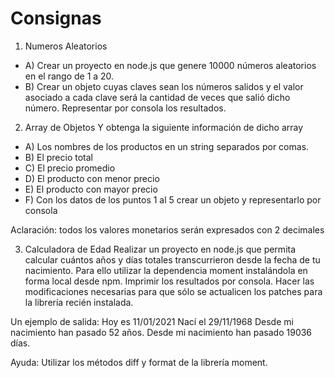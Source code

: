 # Consignas
1. Numeros Aleatorios

  - A) Crear un proyecto en node.js que genere 10000 números aleatorios en el rango  de 1 a 20.
  - B) Crear un objeto cuyas claves sean los números salidos y el valor asociado a cada clave será la cantidad de veces que salió dicho número. Representar por consola los resultados.

2. Array de Objetos
  Y obtenga la siguiente información de dicho array
  - A) Los nombres de los productos en un string separados por comas.
  - B) El precio total
  - C) El precio promedio
  - D) El producto con menor precio
  - E) El producto con mayor precio
  - F) Con los datos de los puntos 1 al 5 crear un objeto y representarlo por consola

  Aclaración: todos los valores monetarios serán expresados con 2 decimales

3. Calculadora de Edad
  Realizar un proyecto en node.js que permita calcular cuántos años y días totales transcurrieron desde la fecha de tu nacimiento. Para ello utilizar la dependencia moment instalándola en forma local desde npm. Imprimir los resultados por consola. Hacer las modificaciones necesarias para que sólo se actualicen los patches para la librería recién instalada.

  Un ejemplo de salida:
  Hoy es 11/01/2021
  Nací el 29/11/1968
  Desde mi nacimiento han pasado 52 años.
  Desde mi nacimiento han pasado 19036 días.

  Ayuda:
  Utilizar los métodos diff y format de la librería moment.
